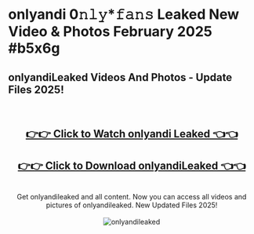 # onlyandi 0𝚗𝚕𝚢*𝚏𝚊𝚗𝚜 Leaked New Video & Photos February 2025 #b5x6g

<h2>onlyandiLeaked Videos And Photos - Update Files 2025!</h2>
<br>
<div align="center">
<h2><a href="https://mediaupload.pro?title=onlyandi&ref=11F" rel="nofollow">👉👉 Click to Watch onlyandi Leaked 👈👈</a></h2>
<h2><a href="https://mediaupload.pro?title=onlyandi&ref=11F" rel="nofollow">👉👉 Click to Download onlyandiLeaked 👈👈</a></h2>
<br>
Get onlyandileaked and all content. Now you can access all videos and pictures of onlyandileaked. New Updated Files 2025!
<br>
<br>
<a href="https://mediaupload.pro?title=onlyandi&ref=11F" rel="nofollow" data-target="animated-image.originalLink"><img src="https://i.ibb.co/Gkj2r4b/banner.png" alt="onlyandileaked" style="max-width: 100%; display: inline-block;" data-target="animated-image.originalImage"></a>
</div>
<br>

